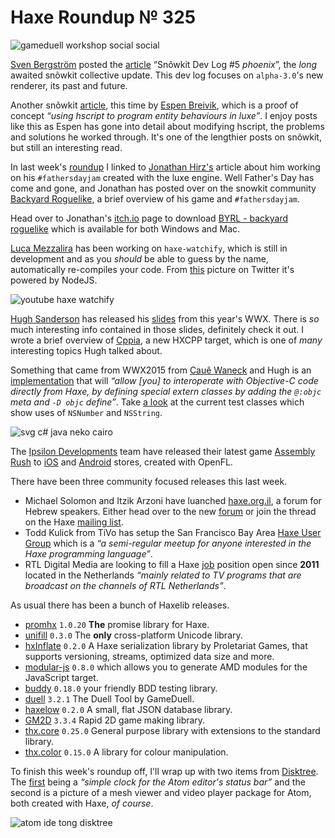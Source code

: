 [_template]: ../templates/roundup.html
[date]: / "2015-06-23 09:58:00"
[modified]: / "2015-06-24 13:50:00"
[published]: / "2015-06-24 14:00:00"
[“”]: a ""
# Haxe Roundup № 325

![gameduell workshop social social](/img/325/gameduell.jpg "@GameDuell running a Haxe workshop for new team members")

[Sven Bergström][tw1] posted the [article][l1] “Snõwkit Dev Log #5 _phoenix_”, the
_long_ awaited snõwkit collective update. This dev log focuses on `alpha-3.0`'s new
renderer, its past and future.

Another snõwkit [article][l2], this time by [Espen Breivik][tw2], which is a
proof of concept _“using hscript to program entity behaviours in luxe”_. I enjoy
posts like this as Espen has gone into detail about modifying hscript, the problems
and solutions he worked through. It's one of the lengthier posts on snõwkit, 
but still an interesting read.

In last week's [roundup][l3] I linked to [Jonathan Hirz's][tw3] article about him
working on his `#fathersdayjam` created with the luxe engine. Well Father's Day has
come and gone, and Jonathan has posted over on the snowkit community [Backyard
Roguelike][l4], a brief overview of his game and `#fathersdayjam`.

Head over to Jonathan's [itch.io][l5] page to download [BYRL - backyard roguelike][l5]
which is available for both Windows and Mac.

[Luca Mezzalira][tw4] has been working on `haxe-watchify`, which is still in
development and as you _should_ be able to guess by the name, automatically
re-compiles your code. From [this][l6] picture on Twitter it's powered by
NodeJS.

![youtube haxe watchify](thGHAGdKhj4)

[Hugh Sanderson][tw5] has released his [slides][l7] from this year's WWX.
There is _so_ much interesting info contained in those slides, definitely
check it out. I wrote a brief overview of [Cppia][l8], a new HXCPP target, which
is one of _many_ interesting topics Hugh talked about.

Something that came from WWX2015 from [Cauê Waneck][tw6] and Hugh
is an [implementation][l9] that will _“allow [you] to interoperate with 
Objective-C code directly from Haxe, by defining special extern classes by
adding the `@:objc` meta and `-D objc` define”_. Take [a look][l10] at the current
test classes which show uses of `NSNumber` and `NSString`.

![svg c# java neko cairo](/img/325/svg.png "Experimental Haxe SVG lib - works on C#, Java, Neko/Cairo. By @cambiatajonas.")

The [Ipsilon Developments][tw7] team have released their latest game [Assembly Rush][l13]
to [iOS][l11] and [Android][l12] stores, created with OpenFL.

There have been three community focused releases this last week.

- Michael Solomon and Itzik Arzoni have luanched [haxe.org.il][l14], a forum for
Hebrew speakers. Either head over to the new [forum][l14] or join the thread on
the Haxe [mailing list][l15]. 
- Todd Kulick from TiVo has setup the San Francisco Bay Area [Haxe User Group][l16]
which is a _“a semi-regular meetup for anyone interested in the Haxe programming 
language”_.
- RTL Digital Media are looking to fill a Haxe [job][l17] position open since **2011**
located in the Netherlands _“mainly related to TV programs that are broadcast on 
the channels of RTL Netherlands”_.

As usual there has been a bunch of Haxelib releases.

- [promhx][l18] `1.0.20` **The** promise library for Haxe.
- [unifill][l19] `0.3.0` The **only** cross-platform Unicode library.
- [hxInflate][l20] `0.2.0` A Haxe serialization library by Proletariat Games, that
supports versioning, streams, optimized data size and more.
- [modular-js][l21] `0.8.0` which allows you to generate AMD modules for the JavaScript
target.
- [buddy][l22] `0.18.0` your friendly BDD testing library.
- [duell][l23] `3.2.1` The Duell Tool by GameDuell.
- [haxelow][l24] `0.2.0` A small, flat JSON database library.
- [GM2D][l25] `3.3.4` Rapid 2D game making library.
- [thx.core][l26] `0.25.0` General purpose library with extensions to the standard
library.
- [thx.color][l27] `0.15.0` A library for colour manipulation.

To finish this week's roundup off, I'll wrap up with two items from [Disktree][tw8]. The
[first][l28] being a _“simple clock for the Atom editor's status bar”_ and the
second is a picture of a mesh viewer and video player package for Atom, both created
with Haxe, _of course_.

![atom ide tong disktree](/img/325/atom.png "Preview of mesh viewer and video player packages by @disktree")

[tw8]: https://twitter.com/disktree "@disktree"
[tw7]: https://twitter.com/ipsilondev "@ipsilondev"
[tw6]: https://twitter.com/cwaneck "@cwaneck"
[tw5]: https://twitter.com/GameHaxe "@GameHaxe"
[tw4]: https://twitter.com/lucamezzalira "@lucamezzalira"
[tw3]: https://twitter.com/jonathanhirz "@jonathanhirz"
[tw2]: https://twitter.com/espenb "@espenb"
[tw1]: https://twitter.com/___discovery "@___discovery"

[l28]: https://github.com/tong/atom-clock "Atom IDE Clock"
[l27]: http://lib.haxe.org/p/thx.color "thx.color on HaxeLib"
[l26]: http://lib.haxe.org/p/thx.core "thx.core on HaxeLib"
[l25]: http://lib.haxe.org/p/gm2d "GM2D on HaxeLib"
[l24]: http://lib.haxe.org/p/haxelow "Haxelow on HaxeLib"
[l23]: http://lib.haxe.org/p/duell "Duell on HaxeLib"
[l22]: http://lib.haxe.org/p/buddy "Buddy on HaxeLib"
[l21]: http://lib.haxe.org/p/modular-js "modular-js on HaxeLib"
[l20]: http://lib.haxe.org/p/hxInflate "hxInflate on HaxeLib"
[l19]: http://lib.haxe.org/p/unifill "Unifill on HaxeLib"
[l18]: http://lib.haxe.org/p/promhx "PromHX on HaxeLib"
[l17]: https://fronteers.nl/vacaturebank/2011/07/applicatieontwikkelaar-rtl-nederland "RTL Haxe Job"
[l16]: http://www.meetup.com/Bay-Area-Haxe-User-Group/ "Bay Area Haxe User Group"
[l15]: https://groups.google.com/d/msg/haxelang/M7krmtDLArk/geABVKVqNWsJ "Introducing the Haxe Israel Community forum"
[l14]: http://haxe.org.il/ "The Haxe Israel Community"
[l13]: http://www.assemblyrush.com/ "Assembly Rush"
[l12]: https://play.google.com/store/apps/details?id=com.ipsilondev.assemblyrush "Assembly Rush on the Play Store"
[l11]: https://itunes.apple.com/us/app/assembly-rush/id1003755059?ls=1&mt=8 "Assembly Rush on the App Store"
[l10]: https://github.com/waneck/haxe/blob/objc/tests/misc/cppObjc/TestObjc.hx "Objective-C Test Classes"
[l9]: https://github.com/HaxeFoundation/haxe/pull/4350 "Objective-C extern implementation"
[l8]: http://haxe.io/roundups/wwx/2015/#cppia "Haxe WWX2015 Highlights - Cppia"
[l7]: http://gamehaxe.com/2015/06/17/wwx2015/ "Hxcpp - state of the union enum"
[l6]: https://twitter.com/lucamezzalira/status/612062633051725824 "haxe-watchify picture on Twitter"
[l5]: http://jonathanhirz.itch.io/byrl "BYRL - backyard roguelike on itch.io"
[l4]: http://snowkit.org/2015/06/21/backyard-roguelike/ "Backyard Roguelike"
[l3]: http://haxe.io/roundups/324/ "Haxe Roundup № 324"
[l2]: http://snowkit.org/2015/06/20/using-hscript-to-program-entity-behaviors-in-luxe-with-auto-reload/ "Using hscript to program entity behaviours in luxe"
[l1]: http://snowkit.org/2015/06/14/snowkit-dev-log-5/ "Snõwkit dev log #5 (phoenix)"
